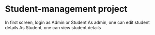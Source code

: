 # Student-management project
 In first screen, login as Admin or Student
 As admin, one can edit student details
 As Student, one can view student details
